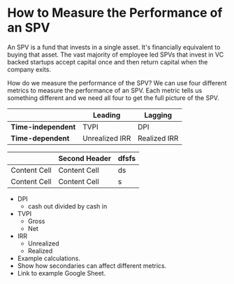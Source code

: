 # How to Measure the Performance of an SPV

An SPV is a fund that invests in a single asset. It's financially equivalent to buying that asset. The vast majority of employee led SPVs that invest in VC backed startups accept capital once and then return capital when the company exits.

How do we measure the performance of the SPV? We can use four different metrics to measure the performance of an SPV. Each metric tells us something different and we need all four to get the full picture of the SPV. 


|   |  Leading |  Lagging |   
|-|-|-|
| **Time-independent**  | TVPI  | DPI  |   
| **Time-dependent**  | Unrealized IRR | Realized IRR  |   


|   | Second Header | dfsfs|
| ------------- | ------------- | ---|
| Content Cell  | Content Cell  |ds |
| Content Cell  | Content Cell  | s|



-   DPI
    -   cash out divided by cash in
-   TVPI
    -   Gross
    -   Net
-   IRR
    -   Unrealized
    -   Realized
-   Example calculations.
-   Show how secondaries can affect different metrics.
-   Link to example Google Sheet.
<!--stackedit_data:
eyJoaXN0b3J5IjpbLTE2NzQwNDA5MTQsMTIzOTc1MzE4NCwtMT
MzNTAwNDA4MF19
-->